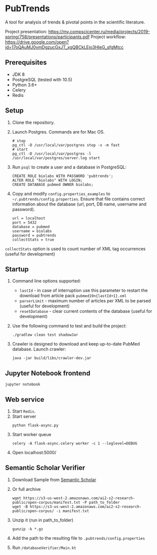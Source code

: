 # PubTrends

A tool for analysis of trends & pivotal points in the scientific literature.

Project presentation: https://my.compscicenter.ru/media/projects/2019-spring/758/presentations/participants.pdf
Project workflow: https://drive.google.com/open?id=17oQAuMJ0vmDgzucGxJT_xgQBCkLEio3HIeG_sfgMtcc

## Prerequisites

* JDK 8
* PostgreSQL (tested with 10.5)
* Python 3.6+
* Celery
* Redis

## Setup

1. Clone the repository.

2. Launch Postgres. Commands are for Mac OS.
    ```
    # stop
    pg_ctl -D /usr/local/var/postgres stop -s -m fast
    # start
    pg_ctl -D /usr/local/var/postgres -l /usr/local/var/postgres/server.log start
    ```

2. Run `psql` to create a user and a database in PostgreSQL:

   ```
   CREATE ROLE biolabs WITH PASSWORD 'pubtrends';
   ALTER ROLE "biolabs" WITH LOGIN;
   CREATE DATABASE pubmed OWNER biolabs; 
   ```
   
3. Copy and modify `config.properties_examples` to `~/.pubtrends/config.properties`. 
Ensure that file contains correct information about the database (url, port, DB name, username and password).
   
   ```
   url = localhost
   port = 5432
   database = pubmed
   username = biolabs
   password = pubtrends
   collectStats = true
   ```
`collectStats` option is used to count number of XML tag occurrences (useful for development)

## Startup

1. Command line options supported:

   * `lastId` - in case of interruption use this parameter to restart the download from article pack `pubmed19n{lastId+1}.xml` 
   * `parserLimit` - maximum number of articles per XML to be parsed (useful for development)
   * `resetDatabase` - clear current contents of the database (useful for development)
   
2. Use the following command to test and build the project:

   ```
   ./gradlew clean test shadowJar
   ```
     
3. Crawler is designed to download and keep up-to-date PubMed database. Launch crawler:

   ```
   java -jar build/libs/crawler-dev.jar
   ``` 

## Jupyter Notebook frontend
   ```
   jupyter notebook
   ```

## Web service
1. Start `Redis`.
2. Start server
    ```
    python flask-async.py
    ```    
3. Start worker queue
    ```
    celery -A flask-async.celery worker -c 1 --loglevel=DEBUG
    ```
4. Open localhost:5000/

## Semantic Scholar Verifier

1. Download Sample from [Semantic Scholar](https://s3-us-west-2.amazonaws.com/ai2-s2-research-public/open-corpus/sample-S2-records.gz)

2. Or full archive 
   ```
   wget https://s3-us-west-2.amazonaws.com/ai2-s2-research-public/open-corpus/manifest.txt -P path_to_folder
   wget -B https://s3-us-west-2.amazonaws.com/ai2-s2-research-public/open-corpus/ -i manifest.txt
   ```
3. Unzip it (run in path_to_folder)
    ```
   gunzip -k *.gz
    ```

4. Add the path to the resulting file to `.pubtrends/config.properties`

5. Run `/databaseVerifier/Main.kt`